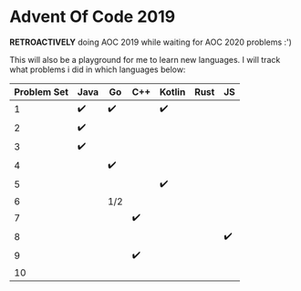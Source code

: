 # Advent Of Code 2019

**RETROACTIVELY** doing AOC 2019 while waiting for AOC 2020 problems :')

This will also be a playground for me to learn new languages. I will track what problems i did in which languages below:


| Problem Set | Java | Go | C++ | Kotlin | Rust | JS |
| -- | -- | -- | -- | -- | -- | -- |
| 1 | :heavy_check_mark: | :heavy_check_mark: |  | :heavy_check_mark: |  |  |
| 2 | :heavy_check_mark: |  |  |  |  |  |
| 3 | :heavy_check_mark: |  |  |  |  |  |
| 4 |  | :heavy_check_mark: |  |  |  |  |
| 5 |  |  |  | :heavy_check_mark: |  |  |
| 6 |  | 1/2 |  |  |  |  |
| 7 |  |  | :heavy_check_mark: |  |  |  |
| 8 |  |  |  |  |  | :heavy_check_mark: |
| 9 |  |  | :heavy_check_mark: |  |  |  |
| 10 |  |  |  |  |  |  |

